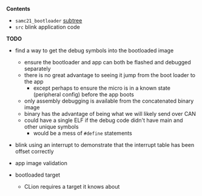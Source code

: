 **Contents**

* `samc21_bootloader` [subtree](git@github.com:benjaminjnoack/samc21_bootloader.git)
* `src` blink application code

**TODO**

* find a way to get the debug symbols into the bootloaded image
    * ensure the bootloader and app can both be flashed and debugged separately
    * there is no great advantage to seeing it jump from the boot loader to the app
        * except perhaps to ensure the micro is in a known state (peripheral config) before the app boots
    * only assembly debugging is available from the concatenated binary image
    * binary has the advantage of being what we will likely send over CAN
    * could have a single ELF if the debug code didn't have main and other unique symbols
        * would be a mess of `#define` statements
 
* blink using an interrupt to demonstrate that the interrupt table has been offset correctly
* app image validation
* bootloaded target
    * CLion requires a target it knows about